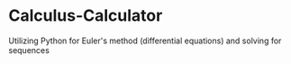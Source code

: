 # Calculus-Calculator
 Utilizing Python for Euler's method (differential equations) and solving for sequences
